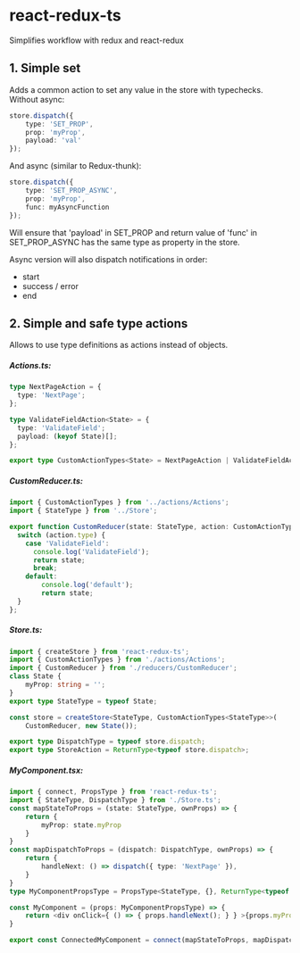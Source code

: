 # react-redux-ts
Simplifies workflow with redux and react-redux

## 1. Simple set
Adds a common action to set any value in the store with typechecks.
Without async:
```typescript
store.dispatch({
    type: 'SET_PROP',
    prop: 'myProp',
    payload: 'val'
});
```
And async (similar to Redux-thunk):
```typescript
store.dispatch({
    type: 'SET_PROP_ASYNC',
    prop: 'myProp',
    func: myAsyncFunction
});
```
Will ensure that 'payload' in SET_PROP and return value of 'func' in SET_PROP_ASYNC has the same type as property in the store.

Async version will also dispatch notifications in order:
- start
- success / error
- end

## 2. Simple and safe type actions
Allows to use type definitions as actions instead of objects.


##### Actions.ts:

```typescript
type NextPageAction = {
  type: 'NextPage';
};

type ValidateFieldAction<State> = {
  type: 'ValidateField';
  payload: (keyof State)[];
};

export type CustomActionTypes<State> = NextPageAction | ValidateFieldAction<State>;
```


##### CustomReducer.ts:
```typescript
import { CustomActionTypes } from '../actions/Actions';
import { StateType } from '../Store';

export function CustomReducer(state: StateType, action: CustomActionTypes<StateType>): StateType {
  switch (action.type) {
    case 'ValidateField':
      console.log('ValidateField');
      return state;
      break;
    default:
        console.log('default');
      	return state;
  }
};
```

##### Store.ts:
```typescript
import { createStore } from 'react-redux-ts';
import { CustomActionTypes } from './actions/Actions';
import { CustomReducer } from './reducers/CustomReducer';
class State { 
    myProp: string = '';
}
export type StateType = typeof State;

const store = createStore<StateType, CustomActionTypes<StateType>>(
    CustomReducer, new State());

export type DispatchType = typeof store.dispatch;
export type StoreAction = ReturnType<typeof store.dispatch>;
```

##### MyComponent.tsx:
```typescript
import { connect, PropsType } from 'react-redux-ts';
import { StateType, DispatchType } from './Store.ts';
const mapStateToProps = (state: StateType, ownProps) => {
    return {
        myProp: state.myProp
    }
}
const mapDispatchToProps = (dispatch: DispatchType, ownProps) => {
    return {
        handleNext: () => dispatch({ type: 'NextPage' }),
    }
}
type MyComponentPropsType = PropsType<StateType, {}, ReturnType<typeof mapStateToProps>, ReturnType<typeof mapDispatchToProps>>;

const MyComponent = (props: MyComponentPropsType) => {
    return <div onClick={ () => { props.handleNext(); } } >{props.myProp}</div>
}

export const ConnectedMyComponent = connect(mapStateToProps, mapDispatchToProps)(MyComponent);
```

